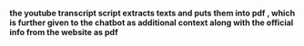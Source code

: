 **the youtube transcript script extracts texts and puts them into pdf , which is further given to the chatbot as additional context along with the official info from the website as pdf**
